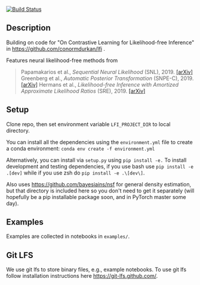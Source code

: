[![Build Status](https://travis-ci.org/mackelab/sbi.svg?branch=master)](https://travis-ci.org/mackelab/sbi)



## Description
Building on code for "On Contrastive Learning for Likelihood-free Inference" in https://github.com/conormdurkan/lfi . 

Features neural likelihood-free methods from

> Papamakarios et al., _Sequential Neural Likelihood_ (SNL), 2019. [[arXiv]](https://arxiv.org/abs/1805.07226)
>Greenberg et al., _Automatic Posterior Transformation_ (SNPE-C), 2019. [[arXiv]](https://arxiv.org/abs/1905.07488)
>Hermans et al., _Likelihood-free Inference with Amortized Approximate Likelihood Ratios_ (SRE), 2019.  [[arXiv]](https://arxiv.org/abs/1903.04057)

## Setup

Clone repo, then set environment variable ```LFI_PROJECT_DIR``` to local directory.  

You can install all the dependencies using the `environment.yml` file to create a conda environment: `conda env create -f environment.yml`

Alternatively, you can install via `setup.py` using `pip install -e.` To install development and testing dependencies, if you use bash use `pip install -e .[dev]` while if you use zsh do `pip install -e .\[dev\]`.

Also uses https://github.com/bayesiains/nsf for general density estimation, but that directory is included here so you don't need to get it separately (will hopefully be a pip installable package soon, and in PyTorch master some day).  

## Examples

Examples are collected in notebooks in `examples/`. 

## Git LFS

We use git lfs to store binary files, e.g., example notebooks. To use git lfs follow installation instructions here https://git-lfs.github.com/. 

